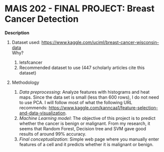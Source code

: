 # MAIS 202 - FINAL PROJECT: Breast Cancer Detection
**Description**
1. Dataset used: https://www.kaggle.com/uciml/breast-cancer-wisconsin-data <br /> Why? <br /> 
   1. letsfcancer
   2. Recommended dataset to use (447 scholarly articles cite this dataset)
        
2. Methodology <br />
   1. _Data preprocessing_: Analyze features with histograms and heat maps. Since the data set is small (less than 600 rows), I do not need to use PCA. I will follow most of what the following URL recommends: https://www.kaggle.com/kanncaa1/feature-selection-and-data-visualization.
   2. _Machine Learning model_: The objective of this project is to predict whether the cancer is benign or malignant. From my research, it seems that Random Forest, Decision tree and SVM gave good results of around 99% accuracy. 
   3. _Final conceptualization_: Simple web page where you manually enter features of a cell and it predicts whether it is malignant or benign. 

